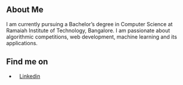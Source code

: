 ##  About Me
I am currently pursuing a Bachelor’s degree in Computer Science at Ramaiah Institute of Technology, Bangalore.
I am passionate about algorithmic competitions, web development, machine learning and its applications.

##  Find me on

* &nbsp;&nbsp; [Linkedin](https://www.linkedin.com/in/amitdu6ey/)

